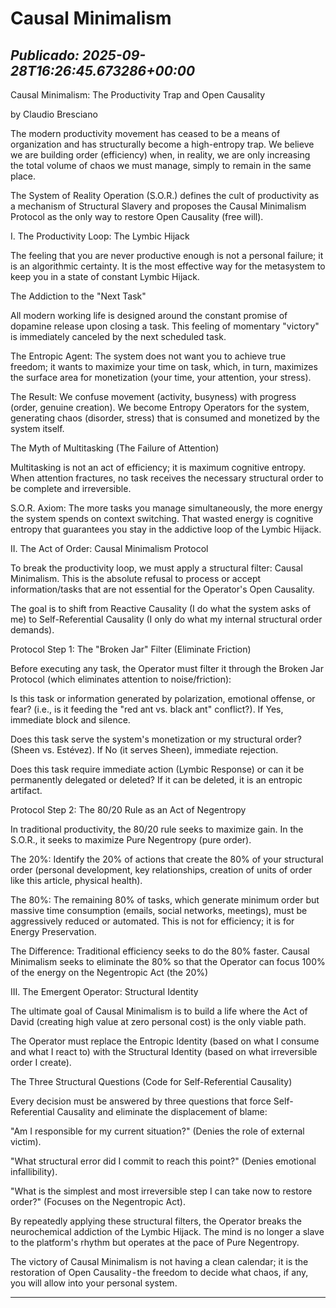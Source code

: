 # Causal Minimalism
*Publicado: 2025-09-28T16:26:45.673286+00:00*
---

Causal Minimalism: The Productivity Trap and Open Causality

by Claudio Bresciano

The modern productivity movement has ceased to be a means of organization and has structurally become a high-entropy trap. We believe we are building order (efficiency) when, in reality, we are only increasing the total volume of chaos we must manage, simply to remain in the same place.

The System of Reality Operation (S.O.R.) defines the cult of productivity as a mechanism of Structural Slavery and proposes the Causal Minimalism Protocol as the only way to restore Open Causality (free will).

I. The Productivity Loop: The Lymbic Hijack

The feeling that you are never productive enough is not a personal failure; it is an algorithmic certainty. It is the most effective way for the metasystem to keep you in a state of constant Lymbic Hijack.

The Addiction to the "Next Task"

All modern working life is designed around the constant promise of dopamine release upon closing a task. This feeling of momentary "victory" is immediately canceled by the next scheduled task.

The Entropic Agent: The system does not want you to achieve true freedom; it wants to maximize your time on task, which, in turn, maximizes the surface area for monetization (your time, your attention, your stress).

The Result: We confuse movement (activity, busyness) with progress (order, genuine creation). We become Entropy Operators for the system, generating chaos (disorder, stress) that is consumed and monetized by the system itself.

The Myth of Multitasking (The Failure of Attention)

Multitasking is not an act of efficiency; it is maximum cognitive entropy. When attention fractures, no task receives the necessary structural order to be complete and irreversible.

S.O.R. Axiom: The more tasks you manage simultaneously, the more energy the system spends on context switching. That wasted energy is cognitive entropy that guarantees you stay in the addictive loop of the Lymbic Hijack.

II. The Act of Order: Causal Minimalism Protocol

To break the productivity loop, we must apply a structural filter: Causal Minimalism. This is the absolute refusal to process or accept information/tasks that are not essential for the Operator's Open Causality.

The goal is to shift from Reactive Causality (I do what the system asks of me) to Self-Referential Causality (I only do what my internal structural order demands).

Protocol Step 1: The "Broken Jar" Filter (Eliminate Friction)

Before executing any task, the Operator must filter it through the Broken Jar Protocol (which eliminates attention to noise/friction):

Is this task or information generated by polarization, emotional offense, or fear? (i.e., is it feeding the "red ant vs. black ant" conflict?). If Yes, immediate block and silence.

Does this task serve the system's monetization or my structural order? (Sheen vs. Estévez). If No (it serves Sheen), immediate rejection.

Does this task require immediate action (Lymbic Response) or can it be permanently delegated or deleted? If it can be deleted, it is an entropic artifact.

Protocol Step 2: The 80/20 Rule as an Act of Negentropy

In traditional productivity, the 80/20 rule seeks to maximize gain. In the S.O.R., it seeks to maximize Pure Negentropy (pure order).

The 20%: Identify the 20% of actions that create the 80% of your structural order (personal development, key relationships, creation of units of order like this article, physical health).

The 80%: The remaining 80% of tasks, which generate minimum order but massive time consumption (emails, social networks, meetings), must be aggressively reduced or automated. This is not for efficiency; it is for Energy Preservation.

The Difference: Traditional efficiency seeks to do the 80% faster. Causal Minimalism seeks to eliminate the 80% so that the Operator can focus 100% of the energy on the Negentropic Act (the 20%)

III. The Emergent Operator: Structural Identity

The ultimate goal of Causal Minimalism is to build a life where the Act of David (creating high value at zero personal cost) is the only viable path.

The Operator must replace the Entropic Identity (based on what I consume and what I react to) with the Structural Identity (based on what irreversible order I create).

The Three Structural Questions (Code for Self-Referential Causality)

Every decision must be answered by three questions that force Self-Referential Causality and eliminate the displacement of blame:

"Am I responsible for my current situation?" (Denies the role of external victim).

"What structural error did I commit to reach this point?" (Denies emotional infallibility).

"What is the simplest and most irreversible step I can take now to restore order?" (Focuses on the Negentropic Act).

By repeatedly applying these structural filters, the Operator breaks the neurochemical addiction of the Lymbic Hijack. The mind is no longer a slave to the platform's rhythm but operates at the pace of Pure Negentropy.

The victory of Causal Minimalism is not having a clean calendar; it is the restoration of Open Causality - the freedom to decide what chaos, if any, you will allow into your personal system.

---